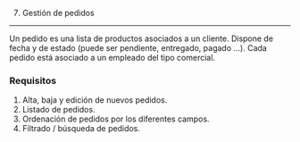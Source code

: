 7. Gestión de pedidos
---------------------------
Un pedido es una lista de productos asociados a un cliente. Dispone de fecha y de estado (puede ser pendiente, entregado, pagado ...). Cada pedido está asociado a un empleado del tipo comercial.

### Requisitos
 1. Alta, baja y edición de nuevos pedidos.
 2. Listado de pedidos.
  1. Ordenación de pedidos por los diferentes campos.
  2. Filtrado / búsqueda de pedidos.
